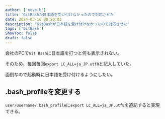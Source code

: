 ```yaml
---
author: ['nove-b']
title: 'GitBashが日本語を受け付けなかったので対応させた'
date: 2024-03-16 00:20:03
description: 'GitBashが日本語を受け付けなかったので対応させた'
tags: ['GitBash']
ShowToc: false
draft: false
---
```


会社のPCで`Git Bash`に日本語を打つと何も表示されない。

そのため、毎回毎回`export LC_ALL=ja_JP.utf8`と記入していた。

面倒なので起動時に日本語を受け付けるようにしたい。

## .bash_profileを変更する

`user/username/.bash_profile`に`export LC_ALL=ja_JP.utf8`を追記すると実現できる。

